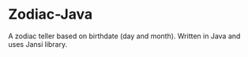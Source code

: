 # Zodiac-Java
A zodiac teller based on birthdate (day and month). Written in Java and uses Jansi library.
